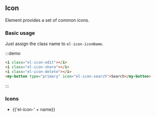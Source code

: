 ## Icon

Element provides a set of common icons.

### Basic usage

Just assign the class name to `el-icon-iconName`.

:::demo

```html
<i class="el-icon-edit"></i>
<i class="el-icon-share"></i>
<i class="el-icon-delete"></i>
<my-button type="primary" icon="el-icon-search">Search</my-button>

```
:::

### Icons

<ul class="icon-list">
  <li v-for="name in $icon" :key="name">
    <span>
      <i :class="'el-icon-' + name"></i>
      <span class="icon-name">{{'el-icon-' + name}}</span>
    </span>
  </li>
</ul>
